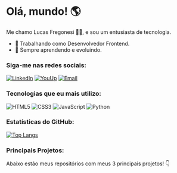 # Olá, mundo! 🌎

Me chamo Lucas Fregonesi 🧙‍♂️, e sou um entusiasta de tecnologia.

- 💼 Trabalhando como Desenvolvedor Frontend.
- 🌱 Sempre aprendendo e evoluindo.

### Siga-me nas redes sociais:

[![LinkedIn](https://img.shields.io/badge/LinkedIn-0077B5?style=for-the-badge&logo=linkedin&logoColor=white)](https://www.linkedin.com/in/lucas-gabriel-fregonesi-reis-39a910184/)
[![YouUp](https://img.shields.io/badge/dev.to-0A0A0A?style=for-the-badge&logo=devdotto&logoColor=white)](https://youup.me/lucasfregonesi)
[![Email](https://img.shields.io/badge/Gmail-D14836?style=for-the-badge&logo=gmail&logoColor=white)](mailto:lucaz.fregonesi@gmail.com)

### Tecnologias que eu mais utilizo:

![HTML5](https://img.shields.io/badge/HTML5-E34F26?style=for-the-badge&logo=html5&logoColor=white)
![CSS3](https://img.shields.io/badge/CSS3-1572B6?style=for-the-badge&logo=css3&logoColor=white)
![JavaScript](https://img.shields.io/badge/JavaScript-F7DF1E?style=for-the-badge&logo=javascript&logoColor=black)
![Python](https://img.shields.io/badge/Python-14354C?style=for-the-badge&logo=python&logoColor=white)

### Estatísticas do GitHub:

[![Top Langs](https://github-readme-stats.vercel.app/api/top-langs/?username=Fregonesi&layout=compact)](https://github.com/anuraghazra/github-readme-stats)

### Principais Projetos:

Abaixo estão meus repositórios com meus 3 principais projetos! 👇
